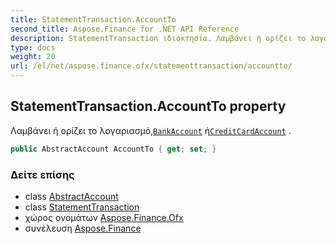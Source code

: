 ```yaml
---
title: StatementTransaction.AccountTo
second_title: Aspose.Finance for .NET API Reference
description: StatementTransaction ιδιοκτησία. Λαμβάνει ή ορίζει το λογαριασμόBankAccount ήCreditCardAccount .
type: docs
weight: 20
url: /el/net/aspose.finance.ofx/statementtransaction/accountto/
---
```

## StatementTransaction.AccountTo property

Λαμβάνει ή ορίζει το λογαριασμό,[`BankAccount`](../../bankaccount/) ή[`CreditCardAccount`](../../creditcardaccount/) .

```csharp
public AbstractAccount AccountTo { get; set; }
```

### Δείτε επίσης

* class [AbstractAccount](../../abstractaccount/)
* class [StatementTransaction](../)
* χώρος ονομάτων [Aspose.Finance.Ofx](../../statementtransaction/)
* συνέλευση [Aspose.Finance](../../../)


